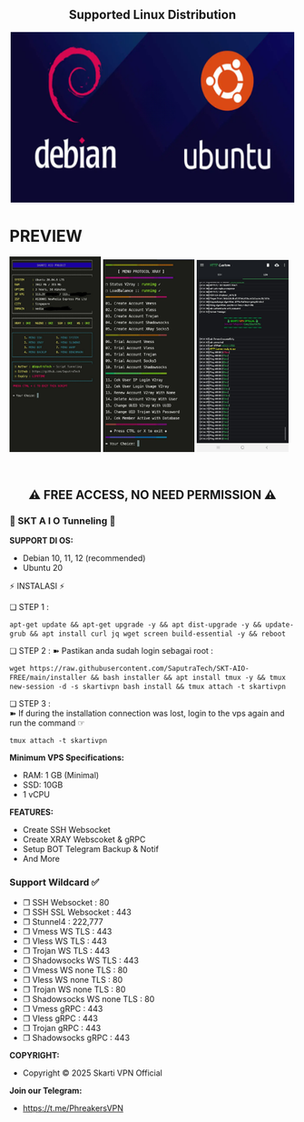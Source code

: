 <h2 align="center"> Supported Linux Distribution</h2>
<p align="center">
    <img src="os.png" width="500" height="300">
</p>

# PREVIEW
<p float="center">
  <img src="menu.jpg" width="32%" />
  <img src="xray.jpg" width="32%" />
  <img src="konek.jpg" width="32%" />
</p>

<br>
<h2 align="center">⚠️ FREE ACCESS, NO NEED PERMISSION ⚠️</h2>

### **📣 SKT  A I O  Tunneling 📣**

**SUPPORT DI OS:**
  
- Debian 10, 11, 12 (recommended)   
- Ubuntu 20

⚡️ INSTALASI ⚡️     

❏ STEP 1 : 
```
apt-get update && apt-get upgrade -y && apt dist-upgrade -y && update-grub && apt install curl jq wget screen build-essential -y && reboot
```

❏ STEP 2 : 
➽ Pastikan anda sudah login sebagai root :   
``` 
wget https://raw.githubusercontent.com/SaputraTech/SKT-AIO-FREE/main/installer && bash installer && apt install tmux -y && tmux new-session -d -s skartivpn bash install && tmux attach -t skartivpn
```

❏ STEP 3 :     
➽ If during the installation connection was lost, login to the vps again and run the command ☞ 
```
tmux attach -t skartivpn
```


**Minimum VPS Specifications:**
- RAM: 1 GB (Minimal)
- SSD: 10GB
- 1 vCPU

**FEATURES:**
- Create SSH Websocket
- Create XRAY Webscoket & gRPC
- Setup BOT Telegram Backup & Notif
- And More

### Support Wildcard ✅

- ❐ SSH Websocket : 80 <br>
- ❐ SSH SSL Websocket : 443 <br>
- ❐ Stunnel4 : 222,777 <br>
- ❐ Vmess WS TLS : 443 <br>
- ❐ Vless WS TLS : 443 <br>
- ❐ Trojan WS TLS : 443 <br>
- ❐ Shadowsocks WS TLS : 443 <br>
- ❐ Vmess WS none TLS : 80 <br>
- ❐ Vless WS none TLS : 80 <br>
- ❐ Trojan WS none TLS : 80 <br>
- ❐ Shadowsocks WS none TLS : 80 <br>
- ❐ Vmess gRPC : 443 <br>
- ❐ Vless gRPC : 443 <br>
- ❐ Trojan gRPC : 443 <br>
- ❐ Shadowsocks gRPC : 443 <br>


**COPYRIGHT:**
- Copyright © 2025 Skarti VPN Official 

**Join our Telegram:**
- https://t.me/PhreakersVPN
